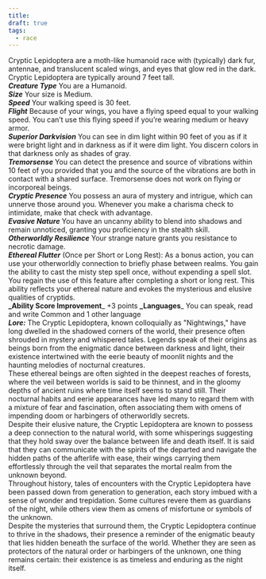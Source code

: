 ```yaml
---
title: 
draft: true
tags:
  - race
---
```

Cryptic Lepidoptera are a moth-like humanoid race with (typically) dark fur, antennae, and translucent scaled wings, and eyes that glow red in the dark. Cryptic Lepidoptera are typically around 7 feet tall.<br>
**_Creature Type_** You are a Humanoid.<br>
**_Size_** Your size is Medium.<br>
**_Speed_** Your walking speed is 30 feet.<br>
**_Flight_** Because of your wings, you have a flying speed equal to your walking speed. You can’t use this flying speed if you’re wearing medium or heavy armor.<br>
**_Superior Darkvision_** You can see in dim light within 90 feet of you as if it were bright light and in darkness as if it were dim light. You discern colors in that darkness only as shades of gray.<br>
**_Tremorsense_** You can detect the presence and source of vibrations within 10 feet of you provided that you and the source of the vibrations are both in contact with a shared surface. Tremorsense does not work on flying or incorporeal beings.<br>
**_Cryptic Presence_** You possess an aura of mystery and intrigue, which can unnerve those around you. Whenever you make a charisma check to intimidate, make that check with advantage.<br>
**_Evasive Nature_** You have an uncanny ability to blend into shadows and remain unnoticed, granting you proficiency in the stealth skill.<br>
**_Otherworldly Resilience_** Your strange nature grants you resistance to necrotic damage.<br>
**_Ethereal Flutter_** (Once per Short or Long Rest): As a bonus action, you can use your otherworldly connection to briefly phase between realms. You gain the ability to cast the misty step spell once, without expending a spell slot. You regain the use of this feature after completing a short or long rest. This ability reflects your ethereal nature and evokes the mysterious and elusive qualities of cryptids.<br>
**_Ability Score Improvement**_ +3 points 
**_Languages**_ You can speak, read and write Common and 1 other language<br>
_**Lore:**_ The Cryptic Lepidoptera, known colloquially as "Nightwings," have long dwelled in the shadowed corners of the world, their presence often shrouded in mystery and whispered tales. Legends speak of their origins as beings born from the enigmatic dance between darkness and light, their existence intertwined with the eerie beauty of moonlit nights and the haunting melodies of nocturnal creatures.<br>
These ethereal beings are often sighted in the deepest reaches of forests, where the veil between worlds is said to be thinnest, and in the gloomy depths of ancient ruins where time itself seems to stand still. Their nocturnal habits and eerie appearances have led many to regard them with a mixture of fear and fascination, often associating them with omens of impending doom or harbingers of otherworldly secrets.<br>
Despite their elusive nature, the Cryptic Lepidoptera are known to possess a deep connection to the natural world, with some whisperings suggesting that they hold sway over the balance between life and death itself. It is said that they can communicate with the spirits of the departed and navigate the hidden paths of the afterlife with ease, their wings carrying them effortlessly through the veil that separates the mortal realm from the unknown beyond.<br>
Throughout history, tales of encounters with the Cryptic Lepidoptera have been passed down from generation to generation, each story imbued with a sense of wonder and trepidation. Some cultures revere them as guardians of the night, while others view them as omens of misfortune or symbols of the unknown.<br>
Despite the mysteries that surround them, the Cryptic Lepidoptera continue to thrive in the shadows, their presence a reminder of the enigmatic beauty that lies hidden beneath the surface of the world. Whether they are seen as protectors of the natural order or harbingers of the unknown, one thing remains certain: their existence is as timeless and enduring as the night itself.